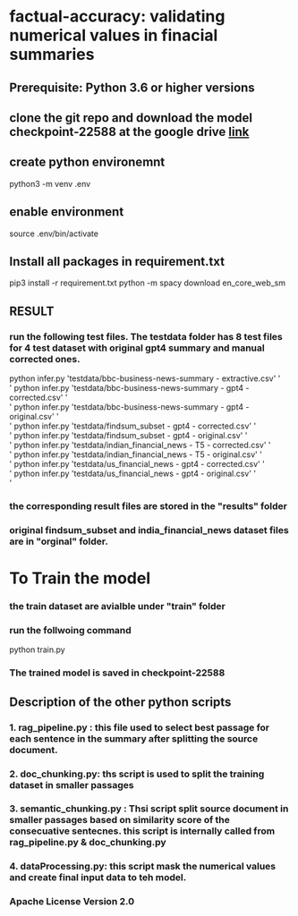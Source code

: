 # factual-accuracy: validating numerical values in finacial summaries

## Prerequisite: Python 3.6 or higher versions
## clone the git repo and download the model checkpoint-22588 at the google drive [link]([url](https://drive.google.com/drive/folders/1VAH5KL5v10CTpaMapj65aO267EMJlKkL?usp=sharing))
## create python environemnt
python3 -m venv .env
## enable environment
source .env/bin/activate

## Install all packages in requirement.txt
pip3 install -r requirement.txt
python -m spacy download en_core_web_sm

## RESULT
### run the following test files. The testdata folder has 8 test files for 4 test dataset with original gpt4 summary and manual corrected ones.
python infer.py 'testdata/bbc-business-news-summary - extractive.csv'  '<br>'
python infer.py 'testdata/bbc-business-news-summary - gpt4 - corrected.csv' '<br>'
python infer.py 'testdata/bbc-business-news-summary - gpt4 - original.csv'  '<br>'
python infer.py 'testdata/findsum_subset - gpt4 - corrected.csv'  '<br>'
python infer.py 'testdata/findsum_subset - gpt4 - original.csv'  '<br>'
python infer.py 'testdata/indian_financial_news - T5 - corrected.csv'  '<br>'
python infer.py 'testdata/indian_financial_news - T5 - original.csv'  '<br>'
python infer.py 'testdata/us_financial_news - gpt4 - corrected.csv'   '<br>'
python infer.py 'testdata/us_financial_news - gpt4 - original.csv'   '<br>'


### the corresponding result files are stored in the "results" folder  

### original findsum_subset and india_financial_news dataset files are in "orginal" folder.

# To Train the model
### the train dataset are avialble under "train" folder
### run the follwoing command
python train.py
### The trained model is saved in checkpoint-22588 

## Description of the other python scripts
### 1. rag_pipeline.py : this file used to select best passage for each sentence in the summary after splitting the source document.
### 2. doc_chunking.py: ths script is used to split the training dataset in smaller passages
### 3. semantic_chunking.py : Thsi script split source document in smaller passages based on similarity score of the consecuative sentecnes.  this script is internally called from  rag_pipeline.py & doc_chunking.py
### 4. dataProcessing.py: this script mask the numerical values and create final input data to teh model.

### Apache License Version 2.0

